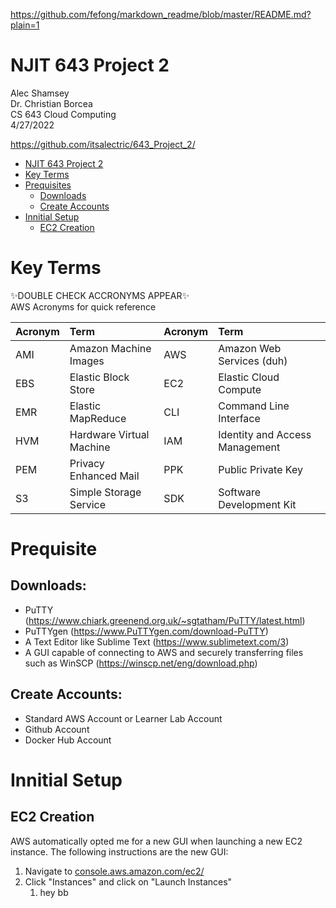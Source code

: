 https://github.com/fefong/markdown_readme/blob/master/README.md?plain=1


# NJIT 643 Project 2  
Alec Shamsey  
Dr. Christian Borcea  
CS 643 Cloud Computing  
4/27/2022

https://github.com/itsalectric/643_Project_2/  

- [NJIT 643 Project 2](#njit-643-project-2)
- [Key Terms](#key-terms)
- [Prequisites](#prequisites)
	- [Downloads](#downloads)
	- [Create Accounts](#create-accounts) 
- [Innitial Setup](#innitial-setup)
	- [EC2 Creation](#ec2-creation)

# Key Terms
:sparkles:DOUBLE CHECK ACCRONYMS APPEAR:sparkles:  
AWS Acronyms for quick reference

|Acronym|Term|Acronym|Term|
|:---|:---|:---|:---|
|AMI|Amazon Machine Images|AWS|Amazon Web Services (duh)|
|EBS|Elastic Block Store|EC2|Elastic Cloud Compute|
|EMR|Elastic MapReduce|CLI|Command Line Interface|
|HVM|Hardware Virtual Machine|IAM|Identity and Access Management|
|PEM|Privacy Enhanced Mail|PPK|Public Private Key
|S3|Simple Storage Service|SDK|Software Development Kit|		

# Prequisite
## Downloads:
* PuTTY (https://www.chiark.greenend.org.uk/~sgtatham/PuTTY/latest.html)
* PuTTYgen (https://www.PuTTYgen.com/download-PuTTY)
* A Text Editor like Sublime Text (https://www.sublimetext.com/3)
* A GUI capable of connecting to AWS and securely transferring files such as WinSCP (https://winscp.net/eng/download.php)

## Create Accounts:
* Standard AWS Account or Learner Lab Account
* Github Account
* Docker Hub Account

# Innitial Setup
## EC2 Creation
AWS automatically opted me for a new GUI when launching a new EC2 instance. The following instructions are the new GUI:  
1. Navigate to [console.aws.amazon.com/ec2/](http://console.aws.amazon.com/ec2/)
2. Click "Instances" and click on "Launch Instances"
	1. hey bb 
